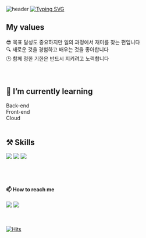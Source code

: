 ![header](https://capsule-render.vercel.app/api?type=waving&color=a8afcc&text=&animation=twinkling&height=100&width=700)
[![Typing SVG](https://readme-typing-svg.demolab.com?font=Alkatra&weight=500&size=45&duration=4000&pause=3&color=cfb0da&center=false&vCenter=false&multiline=true&repeat=false&width=1000&height=100&lines=Welcome+to+HyunAh's+GitHub!👋)](https://git.io/typing-svg)
<!--
**erica0321/erica0321** is a ✨ _special_ ✨ repository because its `README.md` (this file) appears on your GitHub profile.

Here are some ideas to get you started:

- 🔭 I’m currently working on ...
- 🌱 I’m currently learning ...
- 👯 I’m looking to collaborate on ...
- 🤔 I’m looking for help with ...
-  Ask me about ...
- 📫 How to reach me: ...
- 😄 Pronouns: ...
- 🌱 I’m currently learning front-end
- ⚡ Fun fact: ...
-->

<!--
<div style="display:flex; flex-direction:row;">
  <a href="https://hyunarho.netlify.app/">💬Look my profile</a>
</div>
-->

## My values

😎 목표 달성도 중요하지만 일의 과정에서 재미를 찾는 편입니다<br />
🔍 새로운 것을 경험하고 배우는 것을 좋아합니다<br />
🕑 함께 정한 기한은 반드시 지키려고 노력합니다<br />
<br />
<br />

## 🌱 I’m currently learning
Back-end<br />
Front-end<br />
Cloud
<br />
<br />

## ⚒️ Skills
<div display="flex" gap="20px" >
  <img src="https://img.shields.io/badge/js-F7DF1E?style=for-the-badge&logo=javascript&logoColor=black">
  <img src="https://img.shields.io/badge/ts-3178C6?style=for-the-badge&logo=typescript&logoColor=white">
  <img src="https://img.shields.io/badge/react-61DAFB?style=for-the-badge&logo=react&logoColor=black">
</div>
<br/>
<br/>
<br/>

#### 📫 How to reach me
<div display="flex" gap="30px">
      <a href="https://velog.io/@erica0321"><img src="https://img.shields.io/badge/Tech%20Blog-11B48A?style=flat-square&logo=Vimeo&logoColor=white&link=https://velog.io/@erica0321"/></a>
      <a href="mailto:erica0321@hufs.ac.kr"><img src="https://img.shields.io/badge/Gmail-d14836?style=flat-square&logo=Gmail&logoColor=white&link=erica0321@hufs.ac.kr"/></a>
</div>
  
<br/>
<br/>

[![Hits](https://hits.seeyoufarm.com/api/count/incr/badge.svg?url=https%3A%2F%2Fgithub.com%2Ferica0321%2Fhit-counter&count_bg=%23A3C2FF&title_bg=%23232222&icon=github.svg&icon_color=%23E7E7E7&title=GITHUB&edge_flat=false)](https://hits.seeyoufarm.com)
